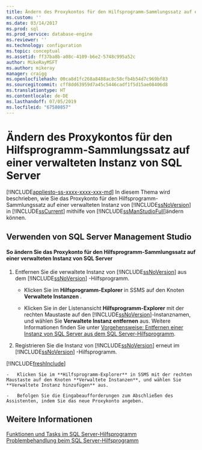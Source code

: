 ```yaml
---
title: Ändern des Proxykontos für den Hilfsprogramm-Sammlungssatz auf einer verwalteten Instanz von SQL Server | Microsoft-Dokumentation
ms.custom: ''
ms.date: 03/14/2017
ms.prod: sql
ms.prod_service: database-engine
ms.reviewer: ''
ms.technology: configuration
ms.topic: conceptual
ms.assetid: ff37ba8b-a08c-4109-b6e2-5748c995a52c
author: MikeRayMSFT
ms.author: mikeray
manager: craigg
ms.openlocfilehash: 00ca8d1fc268a8488ac8c58cfb4b54d7c969bf83
ms.sourcegitcommit: cff8dd63959d7a45c5446cadf1f5d15ae08406d8
ms.translationtype: HT
ms.contentlocale: de-DE
ms.lasthandoff: 07/05/2019
ms.locfileid: "67580857"
---
```

# <a name="change-proxy-account-for-utility-collection-on--managed-sql-server"></a>Ändern des Proxykontos für den Hilfsprogramm-Sammlungssatz auf einer verwalteten Instanz von SQL Server
[!INCLUDE[appliesto-ss-xxxx-xxxx-xxx-md](../../includes/appliesto-ss-xxxx-xxxx-xxx-md.md)]
  In diesem Thema wird beschrieben, wie Sie das Proxykonto für den Hilfsprogramm-Sammlungssatz auf einer verwalteten Instanz von [!INCLUDE[ssNoVersion](../../includes/ssnoversion-md.md)] in [!INCLUDE[ssCurrent](../../includes/sscurrent-md.md)] mithilfe von [!INCLUDE[ssManStudioFull](../../includes/ssmanstudiofull-md.md)]ändern können.  
  
##  <a name="SSMSProcedure"></a> Verwenden von SQL Server Management Studio  
  
#### <a name="to-change-the-proxy-account-for-the-utility-collection-set-on-a-managed-instance-of-sql-server"></a>So ändern Sie das Proxykonto für den Hilfsprogramm-Sammlungssatz auf einer verwalteten Instanz von SQL Server  
  
1.  Entfernen Sie die verwaltete Instanz von [!INCLUDE[ssNoVersion](../../includes/ssnoversion-md.md)] aus dem [!INCLUDE[ssNoVersion](../../includes/ssnoversion-md.md)] -Hilfsprogramm.  
  
    -   Klicken Sie im **Hilfsprogramm-Explorer** in SSMS auf den Knoten **Verwaltete Instanzen** .  
  
    -   Klicken Sie in der Listenansicht **Hilfsprogramm-Explorer** mit der rechten Maustaste auf den [!INCLUDE[ssNoVersion](../../includes/ssnoversion-md.md)]-Instanznamen, und wählen Sie **Verwaltete Instanz entfernen** aus. Weitere Informationen finden Sie unter [Vorgehensweise: Entfernen einer Instanz von SQL Server aus dem SQL Server-Hilfsprogramm](../../relational-databases/manage/remove-an-instance-of-sql-server-from-the-sql-server-utility.md).  
  
2.  Registrieren Sie die Instanz von [!INCLUDE[ssNoVersion](../../includes/ssnoversion-md.md)] erneut im [!INCLUDE[ssNoVersion](../../includes/ssnoversion-md.md)] -Hilfsprogramm.  

[!INCLUDE[freshInclude](../../includes/paragraph-content/fresh-note-steps-feedback.md)]

    -   Klicken Sie im **Hilfsprogramm-Explorer** in SSMS mit der rechten Maustaste auf den Knoten **Verwaltete Instanzen**, und wählen Sie **Verwaltete Instanz hinzufügen** aus.  
  
    -   Befolgen Sie die Eingabeaufforderungen zum Abschließen des Assistenten, indem Sie das neue Proxykonto angeben.  
  
## <a name="see-also"></a>Weitere Informationen  
 [Funktionen und Tasks im SQL Server-Hilfsprogramm](../../relational-databases/manage/sql-server-utility-features-and-tasks.md)   
 [Problembehandlung beim SQL Server-Hilfsprogramm](https://msdn.microsoft.com/library/f5f47c2a-38ea-40f8-9767-9bc138d14453)  
  
  
